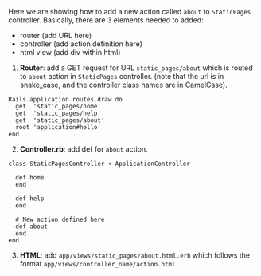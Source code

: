 Here we are showing how to add a new action called ```about``` to ```StaticPages``` controller. Basically, there are 3 elements needed to added:

* router (add URL here)
* controller (add action definition here)
* html view (add div within html)

1. **Router**: add a GET request for URL ```static_pages/about``` which is routed to ```about``` action in ```StaticPages``` controller. (note that the url is in snake_case, and the controller class names are in CamelCase).

```
Rails.application.routes.draw do
  get  'static_pages/home'
  get  'static_pages/help'
  get  'static_pages/about'
  root 'application#hello'
end
```

2. **Controller.rb**: add def for ```about``` action.

```
class StaticPagesController < ApplicationController

  def home
  end

  def help
  end

  # New action defined here
  def about
  end
end
```

3. **HTML**: add ```app/views/static_pages/about.html.erb``` which follows the format ```app/views/controller_name/action.html```.
